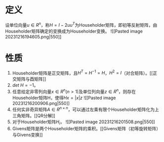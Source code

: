 # 定义
设单位向量$u\in R^n$，称$H=I-2uu^T$为Householder矩阵，即初等反射矩阵，由Householder矩阵确定的变换成为Householder变换。
![[Pasted image 20231216194605.png|550]]

# 性质
1. Householder矩阵是正交矩阵，且$H^T=H^{-1}=H$，$H^2=I$（对合矩阵）。[[正交矩阵与酉矩阵]]
2. $det \ H = -1$。
3. 任意给定非零列向量$x\in R^n(n>1)$及单位列向量$z\in R^n$，则存在Householder矩阵H，使得$Hx=\left|x\right|z$
![[Pasted image 20231216200906.png|550]]
4. 任何实非奇异矩阵$A\in R^{n\times n}$，可以通过左乘有限个Householder矩阵化为上三角矩阵。[[QR分解]]
5. 对于Householder矩阵$H_i$，
![[Pasted image 20231216201508.png|550]]
6. Givens矩阵是两个Householder矩阵的乘积。[[Givens矩阵（初等旋转矩阵）与Givens变换]]


